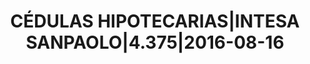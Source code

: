 ---
layout: asset
title: CÉDULAS HIPOTECARIAS|INTESA SANPAOLO|4.375|2016-08-16
isin: IT0004690126
---